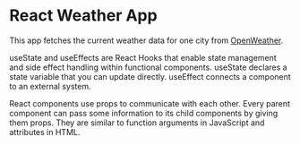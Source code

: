 # React Weather App

This app fetches the current weather data for one city from [OpenWeather](https://openweathermap.org).


useState and useEffects are React Hooks that enable state management and side effect handling within functional components. useState declares a state variable that you can update directly. useEffect connects a component to an external system.

React components use props to communicate with each other. Every parent component can pass some information to its child components by giving them props. They are similar to function arguments in JavaScript and attributes in HTML.

